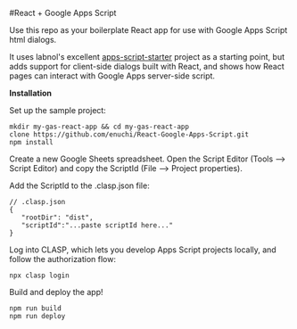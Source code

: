 #React + Google Apps Script

Use this repo as your boilerplate React app for use with Google Apps Script html dialogs.

It uses labnol's excellent [apps-script-starter](https://github.com/labnol/apps-script-starter) project as a starting point, but adds support for client-side dialogs built with React, and shows how React pages can interact with Google Apps server-side script.

**Installation**

 Set up the sample project:
```
mkdir my-gas-react-app && cd my-gas-react-app
clone https://github.com/enuchi/React-Google-Apps-Script.git
npm install
```
Create a new Google Sheets spreadsheet. Open the Script Editor (Tools --> Script Editor) and copy the ScriptId (File --> Project properties).

Add the ScriptId to the .clasp.json file:
```
// .clasp.json
{
   "rootDir": "dist",
   "scriptId":"...paste scriptId here..."
}
```
Log into CLASP, which lets you develop Apps Script projects locally, and follow the authorization flow:
```
npx clasp login
```
Build and deploy the app!
```
npm run build
npm run deploy
```
